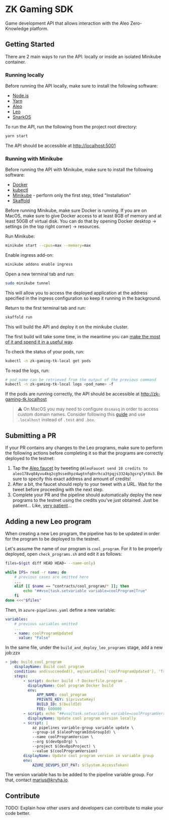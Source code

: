 # ZK Gaming SDK

Game development API that allows interaction with the Aleo Zero-Knowledge platform.

## Getting Started

There are 2 main ways to run the API: locally or inside an isolated Minikube container.

### Running locally

Before running the API locally, make sure to install the following software:

- [Node.js](https://nodejs.org/en)
- [Yarn](https://yarnpkg.com/getting-started/install)
- [Aleo](https://github.com/AleoHQ/aleo#2-build-guide)
- [Leo](https://github.com/AleoHQ/leo#2-build-guide)
- [SnarkOS](https://github.com/AleoHQ/snarkOS#22-installation)

To run the API, run the following from the project root directory:

```bash
yarn start
```

The API should be accessible at <http://localhost:5001>

### Running with Minikube

Before running the API with Minikube, make sure to install the following software:

- [Docker](https://docs.docker.com/engine/install/)
- [kubectl](https://kubernetes.io/docs/tasks/tools/#kubectl)
- [Minikube](https://minikube.sigs.k8s.io/docs/start/) - perform only the first step, titled "Installation"
- [Skaffold](https://skaffold.dev/docs/install/)

Before running Minikube, make sure Docker is running. If you are on MacOS, make sure to give Docker access to at least 8GB of memory and at least 50GB of virtual disk. You can do that by opening Docker desktop -> settings (in the top right corner) -> resources.

Run Minikube:

```bash
minikube start --cpus=max --memory=max
```

Enable ingress add-on:

```bash
minikube addons enable ingress
```

Open a new terminal tab and run:

```bash
sudo minikube tunnel
```

This will allow you to access the deployed application at the address specified in the ingress configuration so keep it running in the background.

Return to the first terminal tab and run:

```bash
skaffold run
```

This will build the API and deploy it on the minikube cluster.

The first build will take some time, in the meantime you can [make the most of it and spend it in a useful way](https://theuselessweb.com/).

To check the status of your pods, run:

```bash
kubectl -n zk-gaming-tk-local get pods
```

To read the logs, run:

```bash
# pod_name can be retrieved from the output of the previous command
kubectl -n zk-gaming-tk-local logs <pod_name> -f
```

If the pods are running correctly, the API should be accessible at <http://zk-gaming-tk.localhost>

> ⚠️ On MacOS you may need to configure `dnsmasq` in order to access custom domain names. Consider following this [guide](https://www.stevenrombauts.be/2018/01/use-dnsmasq-instead-of-etc-hosts/#2-only-send-test-and-box-queries-to-dnsmasq) and use `.localhost` instead of `.test` and `.box`.

## Submitting a PR

If your PR contains any changes to the Leo programs, make sure to perform the following actions before completing it so that the programs are correctly deployed to the testnet:

1. Tap the [Aleo faucet](https://twitter.com/AleoFaucet) by tweeting `@AleoFaucet
 send 10 credits to aleo178vq84yvu4kq2cg9ssedhpz4wgtnfq8nrhca3tpqjs3324p3gsrq7yt8u3`. Be sure to specify this exact address and amount of credits!
2. After a bit, the faucet should reply to your tweet with a URL. Wait for the tweet before proceeding with the next step.
3. Complete your PR and the pipeline should automatically deploy the new programs to the testnet using the credits you've just obtained. Just be patient... Like, [very patient](https://youtu.be/xNjyG8S4_kI)...

## Adding a new Leo program

When creating a new Leo program, the pipeline has to be updated in order for the program to be deployed to the testnet.

Let's assume the name of our program is `cool_program`. For it to be properly deployed, open `check_programs.sh` and edit it as follows:

```sh
files=$(git diff HEAD HEAD~ --name-only)

while IFS= read -r name; do
    # previous cases are omitted here
    ...
    elif [[ $name == ^contracts/cool_program/* ]]; then
        echo "##vso[task.setvariable variable=coolProgram]True"
    fi
done <<<"$files"
```

Then, in `azure-pipelines.yaml` define a new variable:

```yaml
variables:
    # previous variables omitted
    ...
    - name: coolProgramUpdated
      value: "False"
```

In the same file, under the `build_and_deploy_leo_programs` stage, add a new job:zzx

```yaml
- job: build_cool_program
    displayName: Build cool program
    condition: and(succeeded(), eq(variables['coolProgramUpdated'], 'True'))
    steps:
        - script: docker build -f Dockerfile.program .
          displayName: Cool program Docker build
          env:
              APP_NAME: cool_program
              PRIVATE_KEY: $(privateKey)
              BUILD_ID: $(buildId)
              FEE: 600000
        - script: echo "##vso[task.setvariable variable=coolProgramVersion]$(buildId)"
          displayName: Update cool program version locally
        - script: |
            az pipelines variable-group variable update \
            --group-id $(aleoProgramIdsGroupId) \
            --name coolProgramVersion \
            --org $(devOpsOrg) \
            --project $(devOpsProject) \
            --value $(coolProgramVersion)
        displayName: Update cool program version in variable group
        env:
            AZURE_DEVOPS_EXT_PAT: $(System.AccessToken)
```

The version variable has to be added to the pipeline variable group. For that, contact marius@kryha.io.

## Contribute

TODO: Explain how other users and developers can contribute to make your code better.
